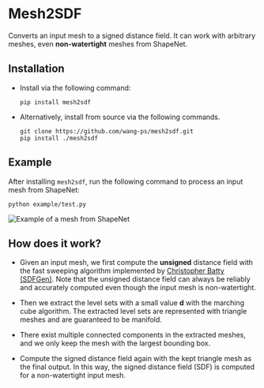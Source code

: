 # Mesh2SDF

Converts an input mesh to a signed distance field. It can work with arbitrary
meshes, even **non-watertight** meshes from ShapeNet.


## Installation

- Install via the following command:
    ``` shell
    pip install mesh2sdf
    ```

- Alternatively, install from source via the following commands.
    ``` shell
    git clone https://github.com/wang-ps/mesh2sdf.git
    pip install ./mesh2sdf
    ```

## Example

After installing `mesh2sdf`, run the following command to process an input mesh
from ShapeNet:

```shell
python example/test.py
```

![Example of a mesh from ShapeNet](https://raw.githubusercontent.com/wang-ps/mesh2sdf/master/example/data/result.png)


## How does it work?

- Given an input mesh, we first compute the **unsigned** distance field with the
  fast sweeping algorithm implemented by
  [Christopher Batty (SDFGen)](https://github.com/christopherbatty/SDFGen).
  Note that the unsigned distance field can always be reliably and accurately
  computed even though the input mesh is non-watertight.

- Then we extract the level sets with a small value **d** with the marching cube
  algorithm. The extracted level sets are represented with triangle meshes and
  are guaranteed to be manifold.

- There exist multiple connected components in the extracted meshes, and we only
  keep the mesh with the largest bounding box.

- Compute the signed distance field again with the kept triangle mesh as the
  final output. In this way, the signed distance field (SDF) is computed for a
  non-watertight input mesh.
